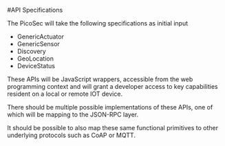 

#API Specifications

The PicoSec will take the following specifications as initial input

- GenericActuator
- GenericSensor
- Discovery
- GeoLocation
- DeviceStatus


These APIs will be JavaScript wrappers, accessible from the web programming context and will grant a developer access to key capabilities resident on a local or remote IOT device.

There should be multiple possible implementations of these APIs, one of which will be mapping to the JSON-RPC layer.

It should be possible to also map these same functional primitives to other underlying protocols such as CoAP or MQTT.

